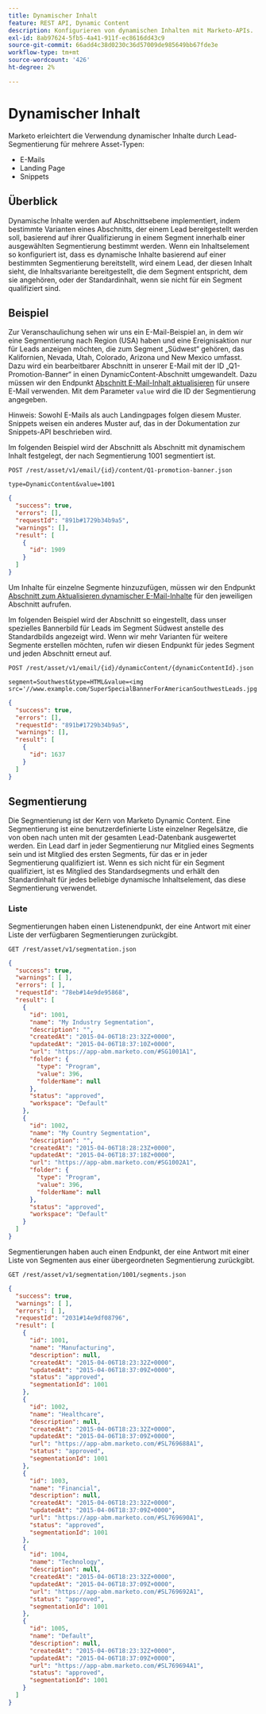 ```yaml
---
title: Dynamischer Inhalt
feature: REST API, Dynamic Content
description: Konfigurieren von dynamischen Inhalten mit Marketo-APIs.
exl-id: 8ab97624-5fb5-4a41-911f-ec8616dd43c9
source-git-commit: 66add4c38d0230c36d57009de985649bb67fde3e
workflow-type: tm+mt
source-wordcount: '426'
ht-degree: 2%

---
```


# Dynamischer Inhalt

Marketo erleichtert die Verwendung dynamischer Inhalte durch Lead-Segmentierung für mehrere Asset-Typen:

- E-Mails
- Landing Page
- Snippets

## Überblick

Dynamische Inhalte werden auf Abschnittsebene implementiert, indem bestimmte Varianten eines Abschnitts, der einem Lead bereitgestellt werden soll, basierend auf ihrer Qualifizierung in einem Segment innerhalb einer ausgewählten Segmentierung bestimmt werden. Wenn ein Inhaltselement so konfiguriert ist, dass es dynamische Inhalte basierend auf einer bestimmten Segmentierung bereitstellt, wird einem Lead, der diesen Inhalt sieht, die Inhaltsvariante bereitgestellt, die dem Segment entspricht, dem sie angehören, oder der Standardinhalt, wenn sie nicht für ein Segment qualifiziert sind.

## Beispiel

Zur Veranschaulichung sehen wir uns ein E-Mail-Beispiel an, in dem wir eine Segmentierung nach Region (USA) haben und eine Ereignisaktion nur für Leads anzeigen möchten, die zum Segment „Südwest“ gehören, das Kalifornien, Nevada, Utah, Colorado, Arizona und New Mexico umfasst. Dazu wird ein bearbeitbarer Abschnitt in unserer E-Mail mit der ID „Q1-Promotion-Banner“ in einen DynamicContent-Abschnitt umgewandelt. Dazu müssen wir den Endpunkt [Abschnitt E-Mail-Inhalt aktualisieren](https://developer.adobe.com/marketo-apis/api/asset/#tag/Emails/operation/updateEmailComponentContentUsingPOST) für unsere E-Mail verwenden. Mit dem Parameter `value` wird die ID der Segmentierung angegeben.

Hinweis: Sowohl E-Mails als auch Landingpages folgen diesem Muster. Snippets weisen ein anderes Muster auf, das in der Dokumentation zur Snippets-API beschrieben wird.

Im folgenden Beispiel wird der Abschnitt als Abschnitt mit dynamischem Inhalt festgelegt, der nach Segmentierung 1001 segmentiert ist.

```
POST /rest/asset/v1/email/{id}/content/Q1-promotion-banner.json
```

```
type=DynamicContent&value=1001
```

```json
{
  "success": true,
  "errors": [],
  "requestId": "891b#1729b34b9a5",
  "warnings": [],
  "result": [
    {
      "id": 1909
    }
  ]
}
```

Um Inhalte für einzelne Segmente hinzuzufügen, müssen wir den Endpunkt [Abschnitt zum Aktualisieren dynamischer E-Mail-Inhalte](https://developer.adobe.com/marketo-apis/api/asset/#tag/Emails/operation/updateEmailDynamicContentUsingPOST) für den jeweiligen Abschnitt aufrufen.

Im folgenden Beispiel wird der Abschnitt so eingestellt, dass unser spezielles Bannerbild für Leads im Segment Südwest anstelle des Standardbilds angezeigt wird. Wenn wir mehr Varianten für weitere Segmente erstellen möchten, rufen wir diesen Endpunkt für jedes Segment und jeden Abschnitt erneut auf.

```
POST /rest/asset/v1/email/{id}/dynamicContent/{dynamicContentId}.json
```

```
segment=Southwest&type=HTML&value=<img src='//www.example.com/SuperSpecialBannerForAmericanSouthwestLeads.jpg'/>
```

```json
{
  "success": true,
  "errors": [],
  "requestId": "891b#1729b34b9a5",
  "warnings": [],
  "result": [
    {
      "id": 1637
    }
  ]
}
```

## Segmentierung

Die Segmentierung ist der Kern von Marketo Dynamic Content. Eine Segmentierung ist eine benutzerdefinierte Liste einzelner Regelsätze, die von oben nach unten mit der gesamten Lead-Datenbank ausgewertet werden. Ein Lead darf in jeder Segmentierung nur Mitglied eines Segments sein und ist Mitglied des ersten Segments, für das er in jeder Segmentierung qualifiziert ist. Wenn es sich nicht für ein Segment qualifiziert, ist es Mitglied des Standardsegments und erhält den Standardinhalt für jedes beliebige dynamische Inhaltselement, das diese Segmentierung verwendet.

### Liste

Segmentierungen haben einen Listenendpunkt, der eine Antwort mit einer Liste der verfügbaren Segmentierungen zurückgibt.

```
GET /rest/asset/v1/segmentation.json
```

```json
{
  "success": true,
  "warnings": [ ],
  "errors": [ ],
  "requestId": "78eb#14e9de95868",
  "result": [
    {
      "id": 1001,
      "name": "My Industry Segmentation",
      "description": "",
      "createdAt": "2015-04-06T18:23:32Z+0000",
      "updatedAt": "2015-04-06T18:37:10Z+0000",
      "url": "https://app-abm.marketo.com/#SG1001A1",
      "folder": {
        "type": "Program",
        "value": 396,
        "folderName": null
      },
      "status": "approved",
      "workspace": "Default"
    },
    {
      "id": 1002,
      "name": "My Country Segmentation",
      "description": "",
      "createdAt": "2015-04-06T18:28:23Z+0000",
      "updatedAt": "2015-04-06T18:37:18Z+0000",
      "url": "https://app-abm.marketo.com/#SG1002A1",
      "folder": {
        "type": "Program",
        "value": 396,
        "folderName": null
      },
      "status": "approved",
      "workspace": "Default"
    }
  ]
}
```

Segmentierungen haben auch einen Endpunkt, der eine Antwort mit einer Liste von Segmenten aus einer übergeordneten Segmentierung zurückgibt.

```
GET /rest/asset/v1/segmentation/1001/segments.json
```

```json
{
  "success": true,
  "warnings": [ ],
  "errors": [ ],
  "requestId": "2031#14e9df08796",
  "result": [
    {
      "id": 1001,
      "name": "Manufacturing",
      "description": null,
      "createdAt": "2015-04-06T18:23:32Z+0000",
      "updatedAt": "2015-04-06T18:37:09Z+0000",
      "status": "approved",
      "segmentationId": 1001
    },
    {
      "id": 1002,
      "name": "Healthcare",
      "description": null,
      "createdAt": "2015-04-06T18:23:32Z+0000",
      "updatedAt": "2015-04-06T18:37:09Z+0000",
      "url": "https://app-abm.marketo.com/#SL769688A1",
      "status": "approved",
      "segmentationId": 1001
    },
    {
      "id": 1003,
      "name": "Financial",
      "description": null,
      "createdAt": "2015-04-06T18:23:32Z+0000",
      "updatedAt": "2015-04-06T18:37:09Z+0000",
      "url": "https://app-abm.marketo.com/#SL769690A1",
      "status": "approved",
      "segmentationId": 1001
    },
    {
      "id": 1004,
      "name": "Technology",
      "description": null,
      "createdAt": "2015-04-06T18:23:32Z+0000",
      "updatedAt": "2015-04-06T18:37:09Z+0000",
      "url": "https://app-abm.marketo.com/#SL769692A1",
      "status": "approved",
      "segmentationId": 1001
    },
    {
      "id": 1005,
      "name": "Default",
      "description": null,
      "createdAt": "2015-04-06T18:23:32Z+0000",
      "updatedAt": "2015-04-06T18:37:09Z+0000",
      "url": "https://app-abm.marketo.com/#SL769694A1",
      "status": "approved",
      "segmentationId": 1001
    }
  ]
}
```
